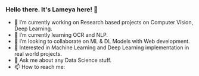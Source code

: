 ### Hello there. It's Lameya here! 👋

- 🔭 I’m currently working on Research based projects on Computer Vision, Deep Learning.
- 🌱 I’m currently learning OCR and NLP.
- 👯 I’m looking to collaborate on ML & DL Models with Web development.
- 💙 Interested in Machine Learning and Deep Learning implementation in real world projects.
- 💬 Ask me about any Data Science stuff.
- 📫 How to reach me: 

